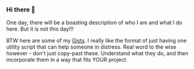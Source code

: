 ### Hi there 👋

One day, there will be a boasting description of who I am and what I do here. But it is not this day!!!

BTW here are some of my [Gists](https://gist.github.com/Abbabon). I really like the format of just having one utility script that can help someone in distress. Real word to the wise however - don't just copy-past these. Understand what they do, and then incorporate them in a way that fits YOUR project.

<!--
**Abbabon/abbabon** is a ✨ _special_ ✨ repository because its `README.md` (this file) appears on your GitHub profile.

Here are some ideas to get you started:

- 🔭 I’m currently working on ...
- 🌱 I’m currently learning ...
- 👯 I’m looking to collaborate on ...
- 🤔 I’m looking for help with ...
- 💬 Ask me about ...
- 📫 How to reach me: ...
- 😄 Pronouns: ...
- ⚡ Fun fact: ...
-->
